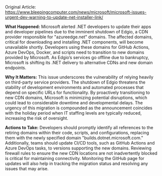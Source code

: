 Original Article: https://www.bleepingcomputer.com/news/microsoft/microsoft-issues-urgent-dev-warning-to-update-net-installer-link/

**What Happened:** Microsoft alerted .NET developers to update their apps and developer pipelines due to the imminent shutdown of Edgio, a CDN provider responsible for "azureedge.net" domains. The affected domains, critical for downloading and installing .NET components, will become unavailable shortly. Developers using these domains for GitHub Actions, Azure DevOps, Docker, and scripts need to transition to new domains provided by Microsoft. As Edgio’s services go offline due to bankruptcy, Microsoft is shifting its .NET delivery to alternative CDNs and new domain endpoints.

**Why It Matters:** This issue underscores the vulnerability of relying heavily on third-party service providers. The shutdown of Edgio threatens the stability of development environments and automated processes that depend on specific URLs for functionality. By proactively transitioning to new CDN domains, Microsoft is minimizing potential disruptions, which could lead to considerable downtime and developmental delays. The urgency of this migration is compounded as the announcement coincides with the holiday period when IT staffing levels are typically reduced, increasing the risk of oversight.

**Actions to Take:** Developers should promptly identify all references to the retiring domains within their code, scripts, and configurations, replacing them with the newly specified domain "builds.dotnet.microsoft.com." Additionally, teams should update CI/CD tools, such as GitHub Actions and Azure DevOps tasks, to versions supporting the new domains. Reviewing firewall rules to ensure the new CDN locations are not inadvertently blocked is critical for maintaining connectivity. Monitoring the GitHub page for updates will also help in tracking the migration status and resolving any issues that may arise.